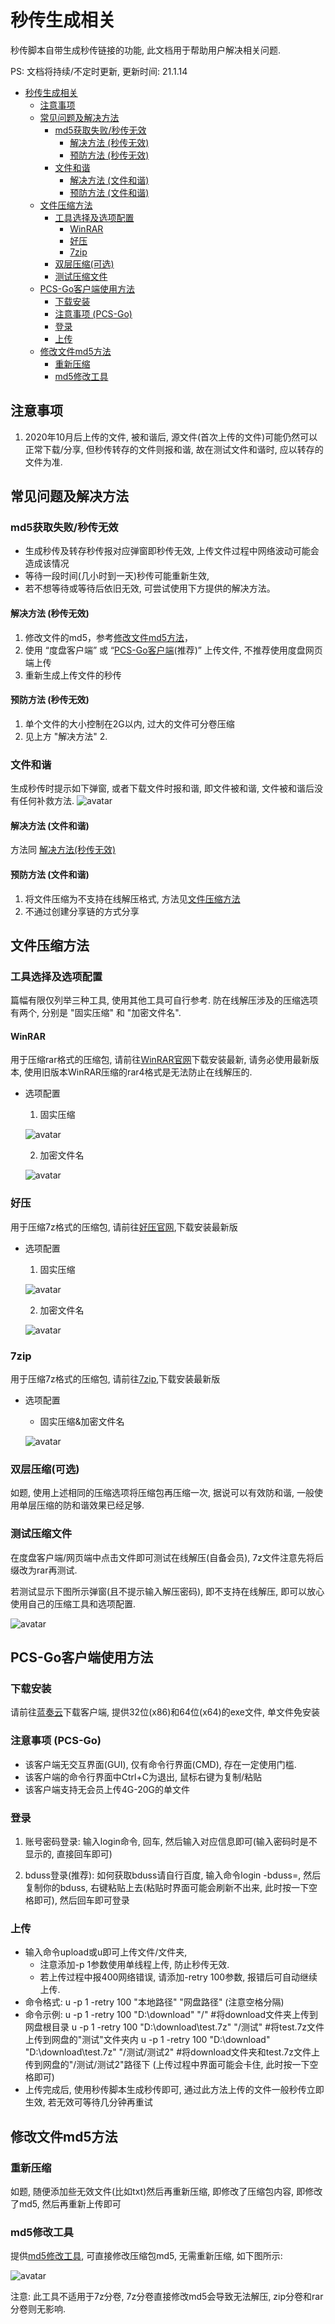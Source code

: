 # 秒传生成相关

秒传脚本自带生成秒传链接的功能, 此文档用于帮助用户解决相关问题. 

PS: 文档将持续/不定时更新, 更新时间: 21.1.14

- [秒传生成相关](#秒传生成相关)
	- [注意事项](#注意事项)
	- [常见问题及解决方法](#常见问题及解决方法)
		- [md5获取失败/秒传无效](#md5获取失败秒传无效)
			- [解决方法 (秒传无效)](#解决方法-秒传无效)
			- [预防方法 (秒传无效)](#预防方法-秒传无效)
		- [文件和谐](#文件和谐)
			- [解决方法 (文件和谐)](#解决方法-文件和谐)
			- [预防方法 (文件和谐)](#预防方法-文件和谐)
	- [文件压缩方法](#文件压缩方法)
		- [工具选择及选项配置](#压缩选项配置)
			- [WinRAR](#WinRAR)
			- [好压](#好压)
			- [7zip](#7zip)
		- [双层压缩(可选)](#双层压缩-可选)
		- [测试压缩文件](#测试压缩文件)
	- [PCS-Go客户端使用方法](#PCS-Go客户端使用方法)
		- [下载安装](#下载安装)
		- [注意事项 (PCS-Go)](注意事项-PCS-Go)
		- [登录](#登录)
		- [上传](#上传)
	- [修改文件md5方法](#修改文件md5方法)
		- [重新压缩](#重新压缩)
		- [md5修改工具](#md5修改工具)

## 注意事项
1. 2020年10月后上传的文件, 被和谐后, 源文件(首次上传的文件)可能仍然可以正常下载/分享, 但秒传转存的文件则报和谐, 故在测试文件和谐时, 应以转存的文件为准.

## 常见问题及解决方法

### md5获取失败/秒传无效
- 生成秒传及转存秒传报对应弹窗即秒传无效, 上传文件过程中网络波动可能会造成该情况
- 等待一段时间(几小时到一天)秒传可能重新生效,
- 若不想等待或等待后依旧无效, 可尝试使用下方提供的解决方法。

#### 解决方法 (秒传无效)
1. 修改文件的md5，参考[修改文件md5方法](#修改文件md5方法)，
2. 使用 “度盘客户端” 或 “[PCS-Go客户端](#PCS-Go客户端使用方法)(推荐)” 上传文件, 不推荐使用度盘网页端上传
3. 重新生成上传文件的秒传

#### 预防方法 (秒传无效)
1. 单个文件的大小控制在2G以内, 过大的文件可分卷压缩
2. 见上方 "解决方法" 2.

### 文件和谐
生成秒传时提示如下弹窗, 或者下载文件时报和谐, 即文件被和谐, 文件被和谐后没有任何补救方法.
![avatar](https://pic.rmb.bdstatic.com/bjh/2da6fe7376b1097cb2061d48df8a679f.png)

#### 解决方法 (文件和谐)
方法同 [解决方法(秒传无效)](#解决方法-秒传无效)

#### 预防方法 (文件和谐)
1. 将文件压缩为不支持在线解压格式, 方法见[文件压缩方法](#文件压缩方法)
2. 不通过创建分享链的方式分享

## 文件压缩方法

### 工具选择及选项配置
篇幅有限仅列举三种工具, 使用其他工具可自行参考. 防在线解压涉及的压缩选项有两个, 分别是 "固实压缩" 和 "加密文件名".

#### WinRAR
用于压缩rar格式的压缩包, 请前往[WinRAR官网](http://www.winrar.com.cn/)下载安装最新, 请务必使用最新版本, 使用旧版本WinRAR压缩的rar4格式是无法防止在线解压的.

- 选项配置
	1. 固实压缩

	![avatar](https://pic.rmb.bdstatic.com/bjh/44704c6ee17b71d47356b8a0c808f8ed.png)

	2. 加密文件名

	![avatar](https://pic.rmb.bdstatic.com/bjh/6ae0d1dc1db52cff958513dcfd8faa0c.png)

### 好压
用于压缩7z格式的压缩包, 请前往[好压官网](https://haozip.2345.cc/),下载安装最新版

- 选项配置
	1. 固实压缩
	
	![avatar](https://pic.rmb.bdstatic.com/bjh/60443511e18e787a987b9d208c758550.png)

	2. 加密文件名
	
	![avatar](https://pic.rmb.bdstatic.com/bjh/863823e535d37c919a6f6812f8018bc9.png)

### 7zip
用于压缩7z格式的压缩包, 请前往[7zip](https://www.7-zip.org/),下载安装最新版

- 选项配置
	- 固实压缩&加密文件名
	
	![avatar](https://pic.rmb.bdstatic.com/bjh/6c4921617256946086b6d9eb881562a6.png)


### 双层压缩(可选)
如题, 使用上述相同的压缩选项将压缩包再压缩一次, 据说可以有效防和谐, 一般使用单层压缩的防和谐效果已经足够.

### 测试压缩文件
在度盘客户端/网页端中点击文件即可测试在线解压(自备会员), 7z文件注意先将后缀改为rar再测试.

若测试显示下图所示弹窗(且不提示输入解压密码), 即不支持在线解压, 即可以放心使用自己的压缩工具和选项配置.

![avatar](https://pic.rmb.bdstatic.com/bjh/eb5e4c6ed0e93b12f00f6bbcd8acf540.png)

## PCS-Go客户端使用方法
### 下载安装
请前往[蓝奏云](https://wws.lanzous.com/b01tvsfyj)下载客户端, 提供32位(x86)和64位(x64)的exe文件, 单文件免安装

### 注意事项 (PCS-Go)
- 该客户端无交互界面(GUI), 仅有命令行界面(CMD), 存在一定使用门槛.
- 该客户端的命令行界面中Ctrl+C为退出, 鼠标右键为复制/粘贴
- 该客户端支持无会员上传4G-20G的单文件

### 登录
1. 账号密码登录: 输入login命令, 回车, 然后输入对应信息即可(输入密码时是不显示的, 直接回车即可)

2. bduss登录(推荐): 如何获取bduss请自行百度, 输入命令login -bduss=, 然后复制你的bduss, 右键粘贴上去(粘贴时界面可能会刷新不出来, 此时按一下空格即可), 然后回车即可登录

### 上传
- 输入命令upload或u即可上传文件/文件夹, 
	- 注意添加-p 1参数使用单线程上传, 防止秒传无效.
	- 若上传过程中报400网络错误, 请添加-retry 100参数, 报错后可自动继续上传.
- 命令格式: u -p 1 -retry 100 "本地路径" "网盘路径" (注意空格分隔)
- 命令示例: 
	u -p 1 -retry 100 "D:\download" "/"  #将download文件夹上传到网盘根目录
	u -p 1 -retry 100 "D:\download\test.7z" "/测试"  #将test.7z文件上传到网盘的"测试"文件夹内
	u -p 1 -retry 100 "D:\download" "D:\download\test.7z" "/测试/测试2"  #将download文件夹和test.7z文件上传到网盘的"/测试/测试2"路径下
(上传过程中界面可能会卡住, 此时按一下空格即可)
- 上传完成后, 使用秒传脚本生成秒传即可, 通过此方法上传的文件一般秒传立即生效, 若无效可等待几分钟再重试

## 修改文件md5方法

### 重新压缩
如题, 随便添加些无效文件(比如txt)然后再重新压缩, 即修改了压缩包内容, 即修改了md5, 然后再重新上传即可

### md5修改工具
提供[md5修改工具](https://wws.lanzous.com/iuFGbkddsji), 可直接修改压缩包md5, 无需重新压缩, 如下图所示:

![avatar](https://pic.rmb.bdstatic.com/bjh/945c43e55207a0af9ec23676ffcc71e3.png)

注意: 此工具不适用于7z分卷, 7z分卷直接修改md5会导致无法解压, zip分卷和rar分卷则无影响.
